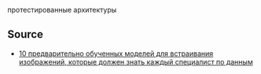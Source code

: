 протестированные архитектуры


## Source

* [10 предварительно обученных моделей для встраивания изображений, которые должен знать каждый специалист по данным](https://vc.ru/u/1389654-machine-learning/678485-10-predvaritelno-obuchennyh-modeley-dlya-vstraivaniya-izobrazheniy-kotorye-dolzhen-znat-kazhdyy-specialist-po-dannym)
